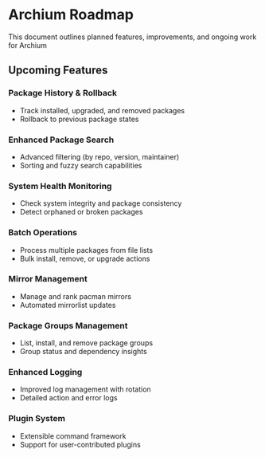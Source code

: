 # Archium Roadmap

This document outlines planned features, improvements, and ongoing work for Archium

## Upcoming Features

### Package History & Rollback

- Track installed, upgraded, and removed packages
- Rollback to previous package states

### Enhanced Package Search

- Advanced filtering (by repo, version, maintainer)
- Sorting and fuzzy search capabilities

### System Health Monitoring

- Check system integrity and package consistency
- Detect orphaned or broken packages

### Batch Operations

- Process multiple packages from file lists
- Bulk install, remove, or upgrade actions

### Mirror Management

- Manage and rank pacman mirrors
- Automated mirrorlist updates

### Package Groups Management

- List, install, and remove package groups
- Group status and dependency insights

### Enhanced Logging

- Improved log management with rotation
- Detailed action and error logs

### Plugin System

- Extensible command framework
- Support for user-contributed plugins
